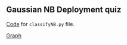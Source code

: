 ## Gaussian NB Deployment quiz

[Code](https://github.com/jpalmerr/Udacity-machine-learning/blob/master/public/Screen%20Shot%202019-05-03%20at%2010.31.43.png)
for `classifyNB.py` file.

[Graph](https://github.com/jpalmerr/Udacity-machine-learning/blob/master/public/Screen%20Shot%202019-05-03%20at%2010.32.10.png)
